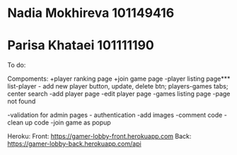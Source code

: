 # Nadia Mokhireva 101149416
# Parisa Khataei 101111190

To do:

Compoments:
+player ranking page
+join game page
-player listing page*** list-player - add new player button, update, delete btn; players-games tabs; center search
-add player page
-edit player page
-games listing page
-page not found

-validation for admin pages - authentication
-add images
-comment code
-clean up code
-join game as popup


Heroku:
Front: https://gamer-lobby-front.herokuapp.com
Back: https://gamer-lobby-back.herokuapp.com/api 